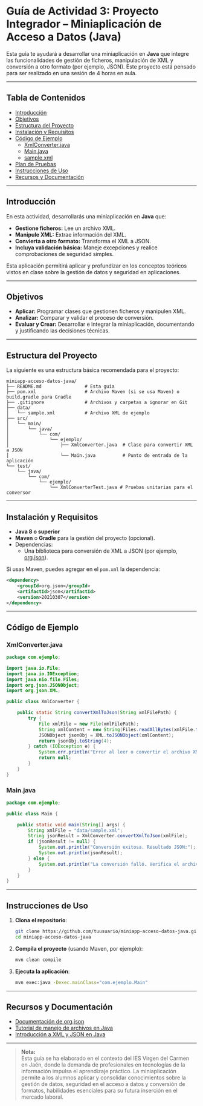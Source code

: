 # Guía de Actividad 3: Proyecto Integrador – Miniaplicación de Acceso a Datos (Java)

Esta guía te ayudará a desarrollar una miniaplicación en **Java** que integre las funcionalidades de gestión de ficheros, manipulación de XML y conversión a otro formato (por ejemplo, JSON). Este proyecto está pensado para ser realizado en una sesión de 4 horas en aula.

---

## Tabla de Contenidos

- [Introducción](#introducción)
- [Objetivos](#objetivos)
- [Estructura del Proyecto](#estructura-del-proyecto)
- [Instalación y Requisitos](#instalación-y-requisitos)
- [Código de Ejemplo](#código-de-ejemplo)
  - [XmlConverter.java](#xmlconverterjava)
  - [Main.java](#mainjava)
  - [sample.xml](#samplexml)
- [Plan de Pruebas](#plan-de-pruebas)
- [Instrucciones de Uso](#instrucciones-de-uso)
- [Recursos y Documentación](#recursos-y-documentación)

---

## Introducción

En esta actividad, desarrollarás una miniaplicación en **Java** que:

- **Gestione ficheros:** Lee un archivo XML.
- **Manipule XML:** Extrae información del XML.
- **Convierta a otro formato:** Transforma el XML a JSON.
- **Incluya validación básica:** Maneje excepciones y realice comprobaciones de seguridad simples.

Esta aplicación permitirá aplicar y profundizar en los conceptos teóricos vistos en clase sobre la gestión de datos y seguridad en aplicaciones.

---

## Objetivos

- **Aplicar:** Programar clases que gestionen ficheros y manipulen XML.
- **Analizar:** Comparar y validar el proceso de conversión.
- **Evaluar y Crear:** Desarrollar e integrar la miniaplicación, documentando y justificando las decisiones técnicas.

---

## Estructura del Proyecto

La siguiente es una estructura básica recomendada para el proyecto:

```
miniapp-acceso-datos-java/
├── README.md                # Esta guía
├── pom.xml                  # Archivo Maven (si se usa Maven) o build.gradle para Gradle
├── .gitignore               # Archivos y carpetas a ignorar en Git
├── data/
│   └── sample.xml           # Archivo XML de ejemplo
├── src/
│   └── main/
│       └── java/
│           └── com/
│               └── ejemplo/
│                   ├── XmlConverter.java  # Clase para convertir XML a JSON
│                   └── Main.java          # Punto de entrada de la aplicación
└── test/
    └── java/
        └── com/
            └── ejemplo/
                └── XmlConverterTest.java # Pruebas unitarias para el conversor
```

---

## Instalación y Requisitos

- **Java 8 o superior**
- **Maven** o **Gradle** para la gestión del proyecto (opcional).
- Dependencias:
  - Una biblioteca para conversión de XML a JSON (por ejemplo, [org.json](https://github.com/stleary/JSON-java)).

Si usas Maven, puedes agregar en el `pom.xml` la dependencia:

```xml
<dependency>
    <groupId>org.json</groupId>
    <artifactId>json</artifactId>
    <version>20210307</version>
</dependency>
```

---

## Código de Ejemplo

### XmlConverter.java

```java
package com.ejemplo;

import java.io.File;
import java.io.IOException;
import java.nio.file.Files;
import org.json.JSONObject;
import org.json.XML;

public class XmlConverter {

    public static String convertXmlToJson(String xmlFilePath) {
        try {
            File xmlFile = new File(xmlFilePath);
            String xmlContent = new String(Files.readAllBytes(xmlFile.toPath()), "UTF-8");
            JSONObject jsonObj = XML.toJSONObject(xmlContent);
            return jsonObj.toString(4);
        } catch (IOException e) {
            System.err.println("Error al leer o convertir el archivo XML: " + e.getMessage());
            return null;
        }
    }
}
```

### Main.java

```java
package com.ejemplo;

public class Main {

    public static void main(String[] args) {
        String xmlFile = "data/sample.xml";
        String jsonResult = XmlConverter.convertXmlToJson(xmlFile);
        if (jsonResult != null) {
            System.out.println("Conversión exitosa. Resultado JSON:");
            System.out.println(jsonResult);
        } else {
            System.out.println("La conversión falló. Verifica el archivo XML.");
        }
    }
}
```

---

## Instrucciones de Uso

1. **Clona el repositorio**:
   ```bash
   git clone https://github.com/tuusuario/miniapp-acceso-datos-java.git
   cd miniapp-acceso-datos-java
   ```
2. **Compila el proyecto** (usando Maven, por ejemplo):
   ```bash
   mvn clean compile
   ```
3. **Ejecuta la aplicación**:
   ```bash
   mvn exec:java -Dexec.mainClass="com.ejemplo.Main"
   ```

---

## Recursos y Documentación

- [Documentación de org.json](https://github.com/stleary/JSON-java)
- [Tutorial de manejo de archivos en Java](https://docs.oracle.com/javase/tutorial/essential/io/)
- [Introducción a XML y JSON en Java](https://www.baeldung.com/java-xml-json)

---

> **Nota:**  
> Esta guía se ha elaborado en el contexto del IES Virgen del Carmen en Jaén, donde la demanda de profesionales en tecnologías de la información impulsa el aprendizaje práctico. La miniaplicación permite a los alumnos aplicar y consolidar conocimientos sobre la gestión de datos, seguridad en el acceso a datos y conversión de formatos, habilidades esenciales para su futura inserción en el mercado laboral.

